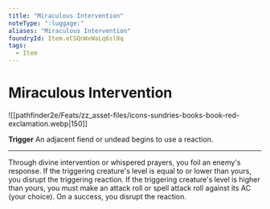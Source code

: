 ```yaml
---
title: "Miraculous Intervention"
noteType: ":luggage:"
aliases: "Miraculous Intervention"
foundryId: Item.eCSQnWxWaLq6sl8q
tags:
  - Item
---
```


# Miraculous Intervention
![[pathfinder2e/Feats/zz_asset-files/icons-sundries-books-book-red-exclamation.webp|150]]

**Trigger** An adjacent fiend or undead begins to use a reaction.

* * *

Through divine intervention or whispered prayers, you foil an enemy's response. If the triggering creature's level is equal to or lower than yours, you disrupt the triggering reaction. If the triggering creature's level is higher than yours, you must make an attack roll or spell attack roll against its AC (your choice). On a success, you disrupt the reaction.
